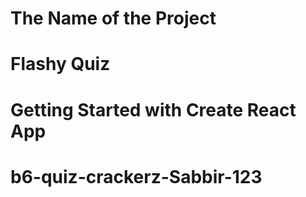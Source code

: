 # The Name of the Project

# Flashy Quiz

# Getting Started with Create React App


# b6-quiz-crackerz-Sabbir-123
